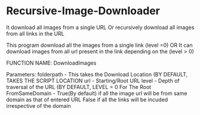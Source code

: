 # Recursive-Image-Downloader
It download all images from a single URL Or recursively download all images from all links in the URL

This program download all the images from a single link (level =0)
OR
It can download images from all url present in the link depending on the (level > 0)

FUNCTION NAME:
DownloadImages

Parameters:
folderpath - This takes the Download Location (BY DEFAULT, TAKES THE SCRIPT LOCATION 
url - Starting/Root URL
level - Depth of traversal of the URL (BY DEFAULT, LEVEL = 0 For The Root
FromSameDomain - True(By default) if all the image url will be from same domain as that of entered URL
                False if all the links will be incuded irrespective of the domain
